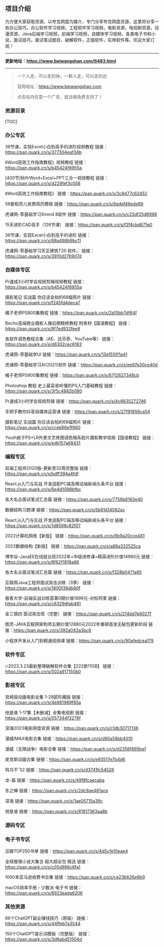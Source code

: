 ## 项目介绍

为方便大家获取资源，以夸克网盘为媒介，专门分享夸克网盘资源，这里将分享一些办公技巧，办公软件学习视频，工程软件学习视频，电影资源，电视剧资源，动漫资源，Java后端学习视频，前端学习视频，自媒体学习视频，各类电子书和小说，面试技巧，面试笔试题目，破解软件，正版软件，实用软件等。欢迎大家订阅！

------

**更新地址：https://www.beiwangshan.com/6483.html**

------

> 一个人走，可以走的快，一群人走，可以走的远
>
> 官网地址：https://www.beiwangshan.com
>
> 点击站内任意一个广告，就当做免费支持了！

### 资源目录

[TOC]

### 办公专区

36节课，实现Excel小白到高手的进阶视频教程
链接：https://pan.quark.cn/s/377304eaf34b

《Word高效工作指南教程》视频教程
链接：https://pan.quark.cn/s/b45424f8955a

[400节]秋叶Word+Excel+PPT三合一视频教程
链接：https://pan.quark.cn/s/d229fef3c058

《Word高效工作指南教程》
链接：https://pan.quark.cn/s/3c8477c62452

58套稻壳儿收费简历模板
链接：https://pan.quark.cn/s/6edef46ede89

虎课网-零基础学习Xmind 8软件
链接：https://pan.quark.cn/s/c25df25d6998

15天进阶CAD高手（126节课）
链接：https://pan.quark.cn/s/f2f4cbd671e0

36节课，实现Excel小白到高手的进阶
链接：https://pan.quark.cn/s/68a498b9bc11

虎课网-零基础学习天正建筑T20 软件。
链接：https://pan.quark.cn/s/3910d276907d

### 自媒体专区

Pr速成3小时学会视频剪辑视频教程
链接：https://pan.quark.cn/s/b45424f8955a

摄影笔记 实战篇 你应该会拍的68幅照片
链接：https://pan.quark.cn/s/f245fd4deca7

橘子老师PS800集教程
链接：https://pan.quark.cn/s/2a10bb7df64f

Becho高端商业摄影人像后期精修教程 附素材【国语教程】
链接：https://pan.quark.cn/s/8f7ed932fee9

各软件调色教程合集（AE、达芬奇、YouTube等）
链接：https://pan.quark.cn/s/d6302cec6183

虎课网-零基础学UI
链接：https://pan.quark.cn/s/13ef510f1a41

虎课网-零基础学习AI(2021)软件
链接：https://pan.quark.cn/s/ee97e30ce40d

橘子老师PS800集教程
链接：https://pan.quark.cn/s/6712627348cb

Photoshop 教程 史上最容易听懂的PS入门基础教程
链接：https://pan.quark.cn/s/3f5c4882b080

Pr速成3小时学会视频剪辑
链接：https://pan.quark.cn/s/4c6635272746

手把手教你抖音自媒体运营课
链接：https://pan.quark.cn/s/27f91656ca54

摄影笔记 实战篇 你应该会拍的68幅照片
链接：https://pan.quark.cn/s/cceb66e1f660

Youth疯子PS+LR外景文艺修图调色暗系胶片摄影教学视频【国语教程】
链接：https://pan.quark.cn/s/edb157a68431

### 编程专区

前端工程师2020版-更新至32周完整版
链接：https://pan.quark.cn/s/bdff394a4fdf

React.js入门与实战 开发适配PC端及移动端新闻头条平台
链接：https://pan.quark.cn/s/6e4d1088bfbc

各大名企面试笔试汇总篇
链接：https://pan.quark.cn/s/7758b6163e40

数据结构习题课
链接：https://pan.quark.cn/s/5b61d14062ac

React.js入门与实战 开发适配PC端及移动端新闻头条平台
链接：https://pan.quark.cn/s/1d8598c82f07

2022计算机网络【新版】
链接：https://pan.quark.cn/s/6b9a20cce481

2022数据结构【新版】
链接：https://pan.quark.cn/s/a88a332525ca

博学谷-JavaEE在线就业班2022年+中级进修课+精英进阶价值14980元
链接：https://pan.quark.cn/s/8f62f1818a66

各大名企面试笔试汇总篇
链接：https://pan.quark.cn/s/f328b0471a85

互联网Java工程师面试突击训练（3季）
链接：https://pan.quark.cn/s/1800f36db80f

极客大学-前端实战训练营第0期价值1999元-对标阿里
链接：https://pan.quark.cn/s/c6329dfab481

金三银四 面试突击班（完整）
链接：https://pan.quark.cn/s/214dd7e6027f

图灵-JAVA互联网架构师五期价值12880元2022年重磅首发无秘包更新阶段
链接：https://pan.quark.cn/s/392a042a3bc6

小程序开发从入门到精通视频课
链接：https://pan.quark.cn/s/90afedcea179

### 软件专区

🔥2023.3.23最新整理破解软件合集【222款11GB】
链接：https://pan.quark.cn/s/502a917150b0

### 影视专区

宫崎骏动画电影全集 1-28部珍藏版
链接：https://pan.quark.cn/s/4e861989f85a

他是谁 1-17集【未删减】全集电视剧
链接：https://pan.quark.cn/s/057344f3278f

深海2023电影网盘资源
链接：https://pan.quark.cn/s/c1db30717136

漫威IMAX电影合集
链接：https://pan.quark.cn/s/d90a58bb4010

漫威（无限战争）电影合集
链接：https://pan.quark.cn/s/d2356f895be1

皮克斯动画合集
链接：https://pan.quark.cn/s/e93517e7b4d6

鸣鸟不飞2
链接：https://pan.quark.cn/s/d3741fc54528

龙-猫
链接：https://pan.quark.cn/s/49f8fcaecaba

冬之蝉
链接：https://pan.quark.cn/s/2dc9ae481ace

深海
链接：https://pan.quark.cn/s/1ae05715a39c

他是谁
链接：https://pan.quark.cn/s/81917363aa8b

### 源码专区



### 电子书专区

豆瓣TOP250书单
链接：https://pan.quark.cn/s/4d5cfe10eae4

全球推理小说大集合 超大超全包 精选
链接：https://pan.quark.cn/s/c05d988c6fa1

1000本亚马逊收费书合集
链接：https://pan.quark.cn/s/ce23b626e6b9

macOS效率手册 - 少数派 电子书
链接：https://pan.quark.cn/s/6923eada6206

### 其他资源

66个ChatGPT副业赚钱技巧（原版）
链接：https://pan.quark.cn/s/44ffeb7a3544

150个ChatGPT提示词模板（完整版）
链接：https://pan.quark.cn/s/3d8abd51504d
